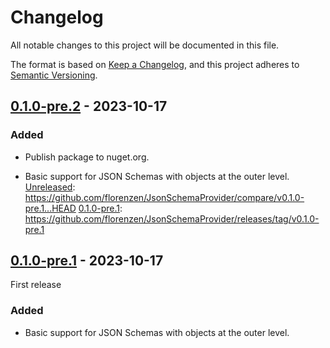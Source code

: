 # Changelog

All notable changes to this project will be documented in this file.

The format is based on [Keep a Changelog](https://keepachangelog.com/en/1.0.0/),
and this project adheres to [Semantic Versioning](https://semver.org/spec/v2.0.0.html).

## [0.1.0-pre.2] - 2023-10-17

### Added

- Publish package to nuget.org.

- Basic support for JSON Schemas with objects at the outer level.
[Unreleased]: https://github.com/florenzen/JsonSchemaProvider/compare/v0.1.0-pre.1...HEAD
[0.1.0-pre.1]: https://github.com/florenzen/JsonSchemaProvider/releases/tag/v0.1.0-pre.1

## [0.1.0-pre.1] - 2023-10-17

First release

### Added

- Basic support for JSON Schemas with objects at the outer level.

[Unreleased]: https://github.com/florenzen/JsonSchemaProvider/compare/v0.1.0-pre.2...HEAD
[0.1.0-pre.2]: https://github.com/florenzen/JsonSchemaProvider/releases/tag/v0.1.0-pre.2
[0.1.0-pre.1]: https://github.com/florenzen/JsonSchemaProvider/releases/tag/v0.1.0-pre.1
